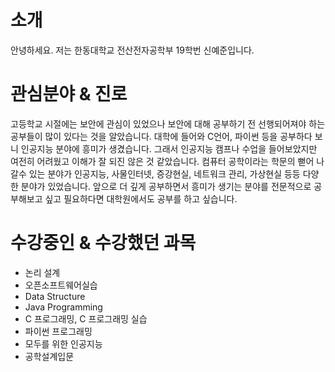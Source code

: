 # 소개 #   
안녕하세요. 저는 한동대학교 전산전자공학부 19학번 신예준입니다.   
   
# 관심분야 & 진로 #
고등학교 시절에는 보안에 관심이 있었으나 보안에 대해 공부하기 전 선행되어져야 하는 공부들이 많이 있다는 것을 알았습니다. 대학에 들어와 C언어, 파이썬 등을 공부하다 보니 인공지능 분야에 흥미가 생겼습니다. 그래서 인공지능 캠프나 수업을 들어보았지만 여전히 어려웠고 이해가 잘 되진 않은 것 같았습니다. 컴퓨터 공학이라는 학문의 뻗어 나갈수 있는 분야가 인공지능, 사물인터넷, 증강현실, 네트워크 관리, 가상현실 등등 다양한 분야가 있었습니다. 앞으로 더 깊게 공부하면서 흥미가 생기는 분야를 전문적으로 공부해보고 싶고 필요하다면 대학원에서도 공부를 하고 싶습니다.   
   
# 수강중인 & 수강했던 과목 #
* 논리 설계   
* 오픈소프트웨어실습   
* Data Structure   
* Java Programming   
* C 프로그래밍, C 프로그래밍 실습   
* 파이썬 프로그래밍   
* 모두를 위한 인공지능   
* 공학설계입문   
